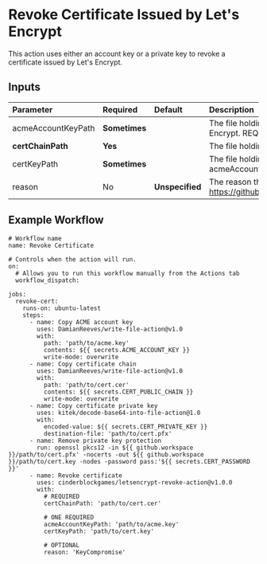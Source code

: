 # Revoke Certificate Issued by Let's Encrypt
This action uses either an account key or a private key to revoke a certificate issued by Let's Encrypt.

## Inputs
| Parameter          | Required      | Default         | Description                                                                                                                                             |
| :---               | :---          | :---            | :---                                                                                                                                                    |
| acmeAccountKeyPath | **Sometimes** |                 | The file holding the key associated with the account to use when communicating with Let's Encrypt.  REQUIRED if certKeyPath is not provided.            |
| **certChainPath**  | **Yes**       |                 | The file holding the certificate to be revoked (and its chain).                                                                                         |
| certKeyPath        | **Sometimes** |                 | The file holding the plaintext private key for the certificate being revoked.  REQUIRED if acmeAccountKeyPath is not provided.                          |
| reason             | No            | **Unspecified** | The reason the certificate is being revoked.  See options at https://github.com/fszlin/certes/blob/master/src/Certes/Acme/Resource/RevocationReason.cs. |

## Example Workflow
```
# Workflow name
name: Revoke Certificate

# Controls when the action will run.
on:
  # Allows you to run this workflow manually from the Actions tab
  workflow_dispatch:

jobs:
  revoke-cert:
    runs-on: ubuntu-latest
    steps:
      - name: Copy ACME account key
        uses: DamianReeves/write-file-action@v1.0
        with:
          path: 'path/to/acme.key'
          contents: ${{ secrets.ACME_ACCOUNT_KEY }}
          write-mode: overwrite
      - name: Copy certificate chain
        uses: DamianReeves/write-file-action@v1.0
        with:
          path: 'path/to/cert.cer'
          contents: ${{ secrets.CERT_PUBLIC_CHAIN }}
          write-mode: overwrite
      - name: Copy certificate private key
        uses: kitek/decode-base64-into-file-action@1.0
        with:
          encoded-value: ${{ secrets.CERT_PRIVATE_KEY }}
          destination-file: 'path/to/cert.pfx'
      - name: Remove private key protection
        run: openssl pkcs12 -in ${{ github.workspace }}/path/to/cert.pfx' -nocerts -out ${{ github.workspace }}/path/to/cert.key -nodes -password pass:'${{ secrets.CERT_PASSWORD }}'
      - name: Revoke certificate
        uses: cinderblockgames/letsencrypt-revoke-action@v1.0.0
        with:
          # REQUIRED
          certChainPath: 'path/to/cert.cer'

          # ONE REQUIRED
          acmeAccountKeyPath: 'path/to/acme.key'
          certKeyPath: 'path/to/cert.key'

          # OPTIONAL
          reason: 'KeyCompromise'
```
